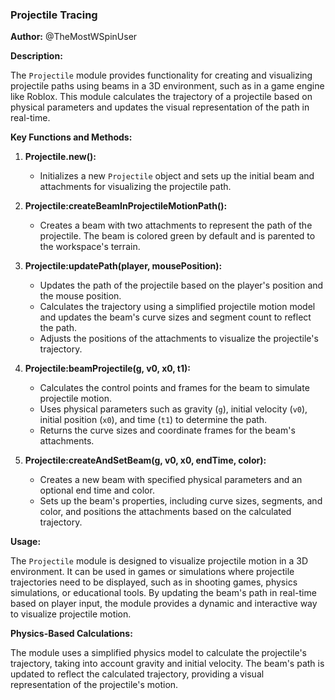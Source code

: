 ### Projectile Tracing

**Author:** @TheMostWSpinUser

**Description:**

The `Projectile` module provides functionality for creating and visualizing projectile paths using beams in a 3D environment, such as in a game engine like Roblox. This module calculates the trajectory of a projectile based on physical parameters and updates the visual representation of the path in real-time.

**Key Functions and Methods:**

1. **Projectile.new():**
   - Initializes a new `Projectile` object and sets up the initial beam and attachments for visualizing the projectile path.

2. **Projectile:createBeamInProjectileMotionPath():**
   - Creates a beam with two attachments to represent the path of the projectile. The beam is colored green by default and is parented to the workspace's terrain.

3. **Projectile:updatePath(player, mousePosition):**
   - Updates the path of the projectile based on the player's position and the mouse position.
   - Calculates the trajectory using a simplified projectile motion model and updates the beam's curve sizes and segment count to reflect the path.
   - Adjusts the positions of the attachments to visualize the projectile's trajectory.

4. **Projectile:beamProjectile(g, v0, x0, t1):**
   - Calculates the control points and frames for the beam to simulate projectile motion.
   - Uses physical parameters such as gravity (`g`), initial velocity (`v0`), initial position (`x0`), and time (`t1`) to determine the path.
   - Returns the curve sizes and coordinate frames for the beam's attachments.

5. **Projectile:createAndSetBeam(g, v0, x0, endTime, color):**
   - Creates a new beam with specified physical parameters and an optional end time and color.
   - Sets up the beam's properties, including curve sizes, segments, and color, and positions the attachments based on the calculated trajectory.

**Usage:**

The `Projectile` module is designed to visualize projectile motion in a 3D environment. It can be used in games or simulations where projectile trajectories need to be displayed, such as in shooting games, physics simulations, or educational tools. By updating the beam's path in real-time based on player input, the module provides a dynamic and interactive way to visualize projectile motion.

**Physics-Based Calculations:**

The module uses a simplified physics model to calculate the projectile's trajectory, taking into account gravity and initial velocity. The beam's path is updated to reflect the calculated trajectory, providing a visual representation of the projectile's motion.
